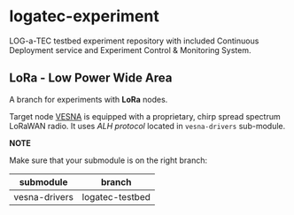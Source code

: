 # logatec-experiment

LOG-a-TEC testbed experiment repository with included Continuous Deployment service and Experiment Control & Monitoring System.

## LoRa - Low Power Wide Area

A branch for experiments with **LoRa** nodes.

Target node [VESNA](http://log-a-tec.eu/ap-cradio.html "Official web-site") is equipped with a proprietary, chirp spread spectrum LoRaWAN radio. 
It uses *ALH protocol* located in `vesna-drivers` sub-module.

**NOTE**

Make sure that your submodule is on the right branch:

| submodule | branch |
| :-------: | :----: |
| vesna-drivers | logatec-testbed | 
